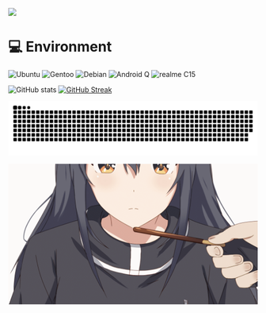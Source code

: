 ![](https://count.getloli.com/get/@Frostleaft07?theme=rule34)

# 💻 Environment
![Ubuntu](https://img.shields.io/badge/Ubuntu%2022%2e04-dd4814?style=flat-square&logo=ubuntu&logoColor=ffffff)
![Gentoo](https://img.shields.io/badge/Gentoo%202024%2e08%2e14-800080?style=flat-square&logo=gentoo&logoColor=ffffff)
![Debian](https://img.shields.io/badge/Debian%2012%2e1-ff0000?style=flat-square&logo=debian&logoColor=ffffff)
![Android Q](https://img.shields.io/badge/Android%20Q-3ddc84?style=flat-square&logo=android&logoColor=ffffff)
![realme C15](https://img.shields.io/badge/realme%20C15-FFD700?style=flat-square)

![GitHub stats](https://github-readme-stats-frostleaft07s-projects.vercel.app/api?username=Frostleaft07&show_icons=true&theme=dracula)
[![GitHub Streak](https://github-readme-streak-stats-lac-three.vercel.app/?user=Frostleaft07&theme=dracula)](https://git.io/streak-stats)

![snake](https://raw.githubusercontent.com/Frostleaft07/Frostleaft07/output/github-contribution-grid-snake.svg)

![Texas](https://raw.githubusercontent.com/Frostleaft07/Frostleaft07/master/gif/texas.gif)
